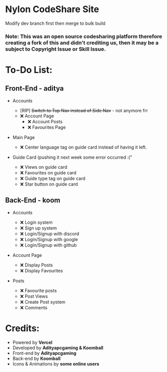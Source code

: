 # Nylon CodeShare Site

Modify dev branch first then merge to bulk build

### Note: This was an open source codesharing platform therefore creating a fork of this and didn't crediting us, then it may be a subject to Copyright Issue or Skill Issue.

# To-Do List:

## Front-End - aditya
- Accounts
  - [RIP] ~~Switch to Top Nav instead of Side Nav~~ - not anymore frr
  - ❌️ Account Page
    - ❌ Account Posts
    - ❌ Favourites Page

- Main Page
  - ❌ Center language tag on guide card instead of having it left.

- Guide Card (pushing it next week some error occurred :("
  - ❌ Views on guide card
  - ❌ Favourites on guide card
  - ❌ Guide type tag on guide card
  - ❌ Star button on guide card
 
## Back-End - koom
- Accounts
  - ❌ Login system
  - ❌ Sign up system
  - ❌ Login/Signup with discord
  - ❌ Login/Signup with google
  - ❌ Login/Signup with github

- Account Page
  - ❌ Display Posts
  - ❌ Display Favourites

- Posts
  - ❌ Favourite posts
  - ❌ Post Views
  - ❌ Create Post system
  - ❌ Comments

# Credits:
- Powered by **Vercel**
- Developed by **Adityapcgaming & Koomball**
- Front-end by **Adityapcgaming**
- Back-end by **Koomball**
- Icons & Animations by **some online users**

